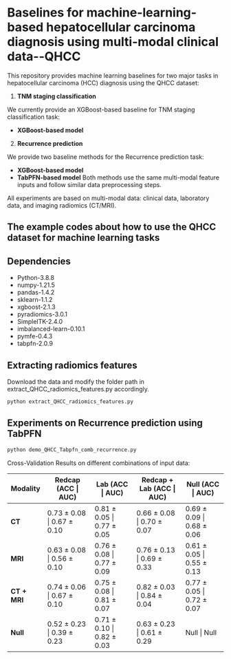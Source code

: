 # Baselines for machine-learning-based hepatocellular carcinoma diagnosis using multi-modal clinical data--QHCC

This repository provides machine learning baselines for two major tasks in hepatocellular carcinoma (HCC) diagnosis using the QHCC dataset:  
1. **TNM staging classification**
   
We currently provide an XGBoost-based baseline for TNM staging classification task:

- **XGBoost-based model**

2. **Recurrence prediction**

We provide two baseline methods for the Recurrence prediction task:

- **XGBoost-based model**
- **TabPFN-based model**
Both methods use the same multi-modal feature inputs and follow similar data preprocessing steps.

All experiments are based on multi-modal data: clinical data, laboratory data, and imaging radiomics (CT/MRI).

## The example codes about how to use the QHCC dataset for machine learning tasks

## Dependencies

* Python-3.8.8
* numpy-1.21.5
* pandas-1.4.2
* sklearn-1.1.2
* xgboost-2.1.3
* pyradiomics-3.0.1
* SimpleITK-2.4.0
* imbalanced-learn-0.10.1
* pymfe-0.4.3
* tabpfn-2.0.9

## Extracting radiomics features
Download the data and modify the folder path in extract_QHCC_radiomics_features.py accordingly.

```bash
python extract_QHCC_radiomics_features.py
```

## Experiments on Recurrence prediction using TabPFN

```bash
python demo_QHCC_Tabpfn_comb_recurrence.py
```

Cross-Validation Results on different combinations of input data:

| Modality     | Redcap (ACC &#124; AUC)   | Lab (ACC &#124; AUC)      | Redcap + Lab (ACC &#124; AUC) | Null (ACC &#124; AUC)        |
|--------------|----------------------------|----------------------------|-------------------------------|------------------------------|
| **CT**       | 0.73 ± 0.08 &#124; 0.67 ± 0.10 | 0.81 ± 0.05 &#124; 0.77 ± 0.05 | 0.66 ± 0.08 &#124; 0.70 ± 0.07     | 0.69 ± 0.09 &#124; 0.68 ± 0.06 |
| **MRI**      | 0.63 ± 0.08 &#124; 0.56 ± 0.10 | 0.76 ± 0.08 &#124; 0.77 ± 0.09 | 0.76 ± 0.13 &#124; 0.69 ± 0.33     | 0.61 ± 0.05 &#124; 0.55 ± 0.13 |
| **CT + MRI** | 0.74 ± 0.06 &#124; 0.67 ± 0.10 | 0.75 ± 0.08 &#124; 0.81 ± 0.07 | 0.82 ± 0.03 &#124; 0.84 ± 0.04     | 0.77 ± 0.05 &#124; 0.72 ± 0.07 |
| **Null**     | 0.52 ± 0.23 &#124; 0.39 ± 0.23 | 0.71 ± 0.10 &#124; 0.82 ± 0.03 | 0.63 ± 0.23 &#124; 0.61 ± 0.29     | Null &#124; Null              |

